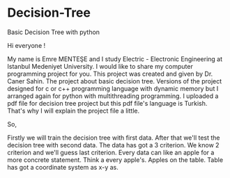 # Decision-Tree
Basic Decision Tree with python

Hi everyone !
  
  My name is Emre MENTEŞE and I study Electric - Electronic Engineering at Istanbul Medeniyet University. I would like to share my computer programming project for you. This project was created and given by Dr. Caner Sahin. The project about basic decision tree. Versions of the project designed for c or c++ programming language with dynamic memory but I arranged again for python with multithreading programming. I uploaded a pdf file for decision tree project but this pdf file's language is Turkish. That's why I will explain the project file a little.
  
So,

  Firstly we will train the decision tree with first data. After that we'll test the decision tree with second data. The data has got a 3 criterion. We know 2 criterion and we'll guess last criterion. Every data can like an apple for a more concrete statement. Think a every apple's. Apples on the table. Table has got a coordinate system as x-y as. 

